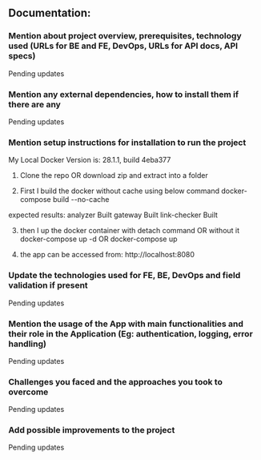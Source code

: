 ## Documentation:

### Mention about project overview, prerequisites, technology used (URLs for BE and FE, DevOps, URLs for API docs, API specs)
Pending updates


### Mention any external dependencies, how to install them if there are any
Pending updates

### Mention setup instructions for installation to run the project
My Local Docker Version is: 28.1.1, build 4eba377

1. Clone the repo OR download zip and extract into a folder

2. First I build the docker without cache using below command
 docker-compose build --no-cache

expected results:
 analyzer  Built
 gateway  Built
 link-checker  Built

3. then I up the docker container with detach command OR without it
 docker-compose up -d 
 OR
 docker-compose up 

4. the app can be accessed from:
http://localhost:8080 


### Update the technologies used for FE, BE, DevOps and field validation if present
Pending updates


### Mention the usage of the App with main functionalities and their role in the Application (Eg: authentication, logging, error handling)
Pending updates


### Challenges you faced and the approaches you took to overcome
Pending updates



### Add possible improvements to the project
Pending updates